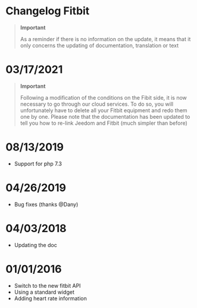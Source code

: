 # Changelog Fitbit

>**Important**
>
>As a reminder if there is no information on the update, it means that it only concerns the updating of documentation, translation or text

# 03/17/2021

>**Important**
>
> Following a modification of the conditions on the Fibit side, it is now necessary to go through our cloud services. To do so, you will unfortunately have to delete all your Fitbit equipment and redo them one by one. Please note that the documentation has been updated to tell you how to re-link Jeedom and Fitbit (much simpler than before)

# 08/13/2019

- Support for php 7.3

# 04/26/2019

- Bug fixes (thanks @Dany)

# 04/03/2018

- Updating the doc

# 01/01/2016

-   Switch to the new fitbit API
-   Using a standard widget
-   Adding heart rate information
